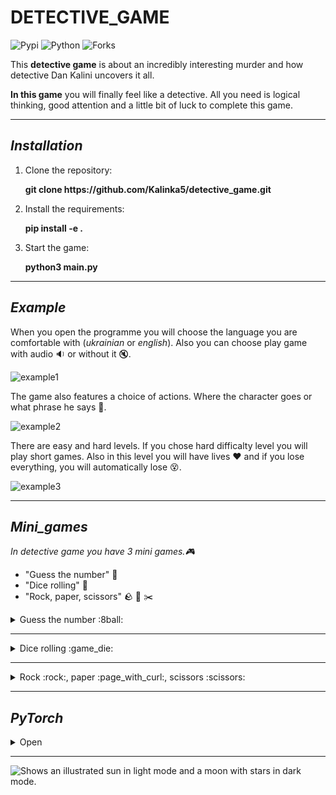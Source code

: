 # DETECTIVE_GAME
![Pypi](https://img.shields.io/pypi/v/detective?color=orange)
![Python](https://img.shields.io/pypi/pyversions/detective?color=blueviolet)
![Forks](https://img.shields.io/github/forks/Kalinka5/detective_game?style=social)

This **detective game** is about an incredibly interesting murder and how detective Dan Kalini uncovers it all.

**In this game** you will finally feel like a detective. All you need is logical thinking, good attention and a little bit of luck to complete this game.
___

## *Installation*
<ol>
  <li>Clone the repository:<p><b>git clone https://github.com/Kalinka5/detective_game.git</b></p></li>
  <li>Install the requirements:<p><b>pip install -e .</b></p></li>
  <li>Start the game:<p><b>python3 main.py</b></p></li>
</ol>

___

## *Example*
When you open the programme you will choose the language you are comfortable with (*ukrainian* or *english*). Also you can choose play game with audio :sound: or without it :mute:. 

![example1](https://user-images.githubusercontent.com/106172806/215560978-70ff98a8-e36e-479b-8bed-b6e921a82850.jpg)

The game also features a choice of actions. Where the character goes or what phrase he says :thinking:.

![example2](https://user-images.githubusercontent.com/106172806/215561010-d57ef97c-c97f-44d1-9e88-152cb20113ec.jpg)

There are easy and hard levels. If you chose hard difficalty level you will play short games. Also in this level you will have lives :hearts: and if you lose everything, you will automatically lose :dizzy_face:.

![example3](https://user-images.githubusercontent.com/106172806/215561028-2ec3b8c8-7ce1-4992-a733-dfceccf2856b.jpg)

___

## *Mini_games*
*In detective game you have 3 mini games.:video_game:*
- "Guess the number" :8ball:
- "Dice rolling" :game_die:
- "Rock, paper, scissors" :rock: :page_with_curl: :scissors:

<details>
<summary>Guess the number :8ball:</summary>

It's first game where you should guess the number which computer was guessed.
Here’s what it looks like:
  
![game1](https://user-images.githubusercontent.com/106172806/215561082-c87e3ec3-0d8c-48a7-b5e4-67e7b92e2ad2.JPG)
</details>

___

<details>
<summary>Dice rolling :game_die:</summary>

This is second game, where you must roll the dice and sum of the digits must be greater than or equal to 8. Here’s what it looks like:

![game2](https://user-images.githubusercontent.com/106172806/215561130-a0879b40-74c9-41b8-a36a-567694933a07.JPG)
</details>

___

<details>
<summary>Rock :rock:, paper :page_with_curl:, scissors :scissors:</summary>

And there is last game where you should play famous child game "Rock, paper, scissors". I hope you know rules of this game. Here’s what it looks like:

![game3](https://user-images.githubusercontent.com/106172806/215561164-c381981f-92cf-4662-a555-e7bd8ec7ee29.JPG)
![game3_1](https://user-images.githubusercontent.com/106172806/215561177-9ead4165-7bc2-4a93-a47c-816938cd1c74.JPG)
</details>

___

## *PyTorch*
<details>
<summary>Open</summary>

And the trump card in my program is the voices of [Silero models](https://github.com/snakers4/silero-models).

With this module you can set more than 100 votes to the character. 

First of all, import [torch](https://github.com/pytorch/pytorch) and [soundfile](https://pypi.org/project/SoundFile/) in our programm.
```python
import torch
import soundfile as sf
```

Then make configuration of character:
```python
language = 'en'
model_id = 'v3_en'
sample_rate = 48000
speaker = 'en_70'  # en_0, en_1, ..., en_117, random
put_accent = True
put_yo = True
device = torch.device('cpu')  # cpu or gpu


model, _ = torch.hub.load(repo_or_dir='snakers4/silero-models',
                          model='silero_tts',
                          language=language,
                          speaker=model_id)

model.to(device)
```
In conclusion, we convert text to speach and save it in _wav_ format.
```python
def author_speak(what: str, n):
    audio = model.apply_tts(ssml_text=what,
                            speaker=speaker,
                            sample_rate=sample_rate,
                            put_accent=put_accent,
                            put_yo=put_yo)

    sf.write(f'vvauthor_say{n}.wav', audio, sample_rate)
```
</details>

___

<picture>
  <source media="(prefers-color-scheme: dark)" srcset="https://user-images.githubusercontent.com/25423296/163456776-7f95b81a-f1ed-45f7-b7ab-8fa810d529fa.png">
  <source media="(prefers-color-scheme: light)" srcset="https://user-images.githubusercontent.com/25423296/163456779-a8556205-d0a5-45e2-ac17-42d089e3c3f8.png">
  <img alt="Shows an illustrated sun in light mode and a moon with stars in dark mode." src="https://user-images.githubusercontent.com/25423296/163456779-a8556205-d0a5-45e2-ac17-42d089e3c3f8.png">
</picture>
